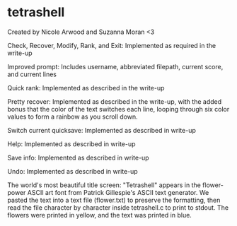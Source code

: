 # tetrashell

Created by Nicole Arwood and Suzanna Moran <3

Check, Recover, Modify, Rank, and Exit:
Implemented as required in the write-up

Improved prompt:
Includes username, abbreviated filepath, current score, and current lines

Quick rank:
Implemented as described in the write-up

Pretty recover:
Implemented as described in the write-up, with the added bonus that the color of the text switches each line, looping through six color values to form a rainbow as you scroll down.

Switch current quicksave:
Implemented as described in write-up

Help:
Implemented as described in write-up

Save info:
Implemented as described in write-up

Undo:
Implemented as described in write-up

The world's most beautiful title screen:
"Tetrashell" appears in the flower-power ASCII art font from Patrick Gillespie's ASCII text generator. We pasted the text into a text file (flower.txt) to preserve the formatting, then read the file character by character inside tetrashell.c to print to stdout. The flowers were printed in yellow, and the text was printed in blue.

